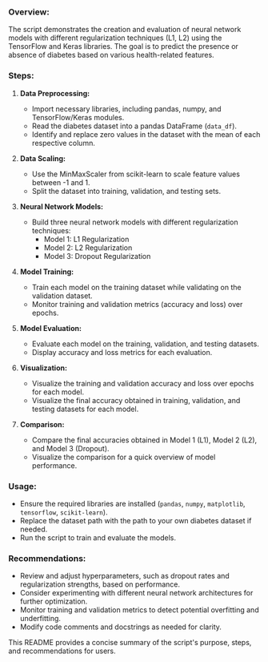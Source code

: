 

### Overview:
The script demonstrates the creation and evaluation of neural network models with different regularization techniques (L1, L2) using the TensorFlow and Keras libraries. The goal is to predict the presence or absence of diabetes based on various health-related features.

### Steps:

1. **Data Preprocessing:**
   - Import necessary libraries, including pandas, numpy, and TensorFlow/Keras modules.
   - Read the diabetes dataset into a pandas DataFrame (`data_df`).
   - Identify and replace zero values in the dataset with the mean of each respective column.

2. **Data Scaling:**
   - Use the MinMaxScaler from scikit-learn to scale feature values between -1 and 1.
   - Split the dataset into training, validation, and testing sets.

3. **Neural Network Models:**
   - Build three neural network models with different regularization techniques:
     - Model 1: L1 Regularization
     - Model 2: L2 Regularization
     - Model 3: Dropout Regularization

4. **Model Training:**
   - Train each model on the training dataset while validating on the validation dataset.
   - Monitor training and validation metrics (accuracy and loss) over epochs.

5. **Model Evaluation:**
   - Evaluate each model on the training, validation, and testing datasets.
   - Display accuracy and loss metrics for each evaluation.

6. **Visualization:**
   - Visualize the training and validation accuracy and loss over epochs for each model.
   - Visualize the final accuracy obtained in training, validation, and testing datasets for each model.

7. **Comparison:**
   - Compare the final accuracies obtained in Model 1 (L1), Model 2 (L2), and Model 3 (Dropout).
   - Visualize the comparison for a quick overview of model performance.

### Usage:
- Ensure the required libraries are installed (`pandas`, `numpy`, `matplotlib`, `tensorflow`, `scikit-learn`).
- Replace the dataset path with the path to your own diabetes dataset if needed.
- Run the script to train and evaluate the models.

### Recommendations:
- Review and adjust hyperparameters, such as dropout rates and regularization strengths, based on performance.
- Consider experimenting with different neural network architectures for further optimization.
- Monitor training and validation metrics to detect potential overfitting and underfitting.
- Modify code comments and docstrings as needed for clarity.

This README provides a concise summary of the script's purpose, steps, and recommendations for users.

